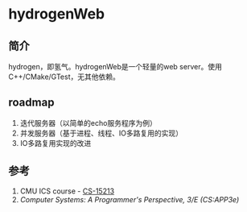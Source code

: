 # hydrogenWeb
## 简介
hydrogen，即氢气。hydrogenWeb是一个轻量的web server。使用C++/CMake/GTest，无其他依赖。
## roadmap
1. 迭代服务器（以简单的echo服务程序为例）
2. 并发服务器（基于进程、线程、IO多路复用的实现）
3. IO多路复用实现的改进
## 参考
1. CMU ICS course - [CS-15213](http://www.cs.cmu.edu/afs/cs/academic/class/15213-s20/www/index.html)
2. _Computer Systems: A Programmer's Perspective, 3/E (CS:APP3e)_